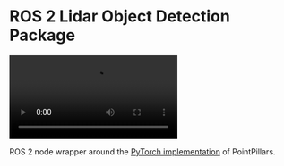 
# ROS 2 Lidar Object Detection Package

![](./demo/demo.mp4)

ROS 2 node wrapper around the [PyTorch implementation](https://github.com/zhulf0804/PointPillars) of PointPillars. 